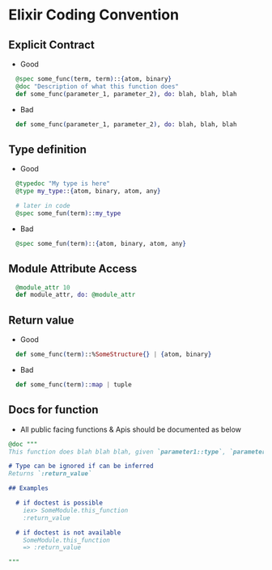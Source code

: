 # Elixir Coding Convention

## Explicit Contract
- Good
```elixir
  @spec some_func(term, term)::{atom, binary}
  @doc "Description of what this function does"
  def some_func(parameter_1, parameter_2), do: blah, blah, blah
```
- Bad
```elixir
  def some_func(parameter_1, parameter_2), do: blah, blah, blah
```

## Type definition
- Good
```elixir
  @typedoc "My type is here"
  @type my_type::{atom, binary, atom, any}

  # later in code
  @spec some_fun(term)::my_type
```
- Bad
```elixir
  @spec some_fun(term)::{atom, binary, atom, any}
```

## Module Attribute Access
```elixir
  @module_attr 10
  def module_attr, do: @module_attr
```

## Return value
- Good
```elixir
  def some_func(term)::%SomeStructure{} | {atom, binary}
```
- Bad
```elixir
  def some_func(term)::map | tuple
```

## Docs for function
- All public facing functions & Apis should be documented as below
```elixir
@doc """
This function does blah blah blah, given `parameter1::type`, `parameter2::type`

# Type can be ignored if can be inferred
Returns `:return_value`

## Examples

  # if doctest is possible
    iex> SomeModule.this_function
    :return_value

  # if doctest is not available
    SomeModule.this_function
    => :return_value

"""
```
